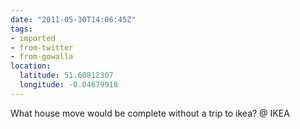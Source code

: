 ```yaml
---
date: "2011-05-30T14:06:45Z"
tags:
- imported
- from-twitter
- from-gowalla
location:
  latitude: 51.60812307
  longitude: -0.04679918
---
```

What house move would be complete without a trip to ikea? @ IKEA
